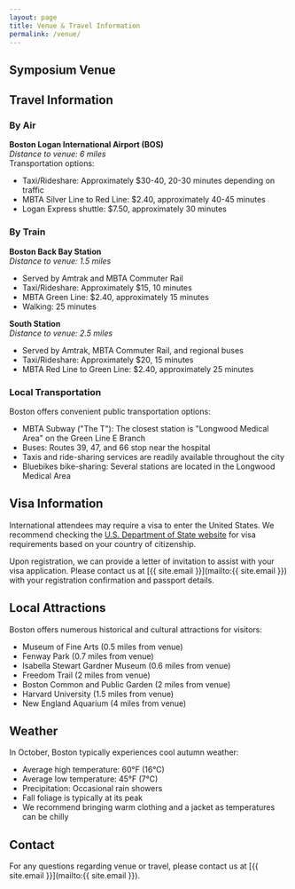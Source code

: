 ```yaml
---
layout: page
title: Venue & Travel Information
permalink: /venue/
---
```


## Symposium Venue

## Travel Information

### By Air

**Boston Logan International Airport (BOS)**  
*Distance to venue: 6 miles*  
Transportation options:
- Taxi/Rideshare: Approximately $30-40, 20-30 minutes depending on traffic
- MBTA Silver Line to Red Line: $2.40, approximately 40-45 minutes
- Logan Express shuttle: $7.50, approximately 30 minutes

### By Train

**Boston Back Bay Station**  
*Distance to venue: 1.5 miles*  
- Served by Amtrak and MBTA Commuter Rail
- Taxi/Rideshare: Approximately $15, 10 minutes
- MBTA Green Line: $2.40, approximately 15 minutes
- Walking: 25 minutes

**South Station**  
*Distance to venue: 2.5 miles*  
- Served by Amtrak, MBTA Commuter Rail, and regional buses
- Taxi/Rideshare: Approximately $20, 15 minutes
- MBTA Red Line to Green Line: $2.40, approximately 25 minutes

### Local Transportation

Boston offers convenient public transportation options:
- MBTA Subway ("The T"): The closest station is "Longwood Medical Area" on the Green Line E Branch
- Buses: Routes 39, 47, and 66 stop near the hospital
- Taxis and ride-sharing services are readily available throughout the city
- Bluebikes bike-sharing: Several stations are located in the Longwood Medical Area

## Visa Information

International attendees may require a visa to enter the United States. We recommend checking the [U.S. Department of State website](https://travel.state.gov/content/travel/en/us-visas.html) for visa requirements based on your country of citizenship.

Upon registration, we can provide a letter of invitation to assist with your visa application. Please contact us at [{{ site.email }}](mailto:{{ site.email }}) with your registration confirmation and passport details.

## Local Attractions

Boston offers numerous historical and cultural attractions for visitors:
- Museum of Fine Arts (0.5 miles from venue)
- Fenway Park (0.7 miles from venue)
- Isabella Stewart Gardner Museum (0.6 miles from venue)
- Freedom Trail (2 miles from venue)
- Boston Common and Public Garden (2 miles from venue)
- Harvard University (1.5 miles from venue)
- New England Aquarium (4 miles from venue)

## Weather

In October, Boston typically experiences cool autumn weather:
- Average high temperature: 60°F (16°C)
- Average low temperature: 45°F (7°C)
- Precipitation: Occasional rain showers
- Fall foliage is typically at its peak
- We recommend bringing warm clothing and a jacket as temperatures can be chilly

## Contact

For any questions regarding venue or travel, please contact us at [{{ site.email }}](mailto:{{ site.email }}).
